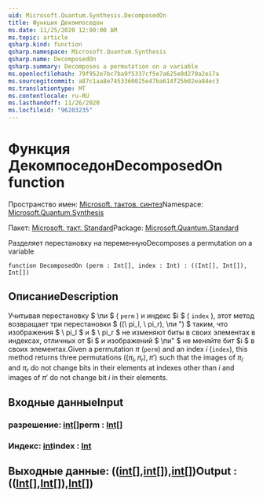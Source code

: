 ```yaml
---
uid: Microsoft.Quantum.Synthesis.DecomposedOn
title: Функция Декомпоседон
ms.date: 11/25/2020 12:00:00 AM
ms.topic: article
qsharp.kind: function
qsharp.namespace: Microsoft.Quantum.Synthesis
qsharp.name: DecomposedOn
qsharp.summary: Decomposes a permutation on a variable
ms.openlocfilehash: 79f952e7bc7ba9f5337cf5e7a625e0d270a2e17a
ms.sourcegitcommit: a87c1aa8e7453360025e47ba614f25b02ea84ec3
ms.translationtype: MT
ms.contentlocale: ru-RU
ms.lasthandoff: 11/26/2020
ms.locfileid: "96203235"
---
```

# <a name="decomposedon-function"></a><span data-ttu-id="399d0-102">Функция Декомпоседон</span><span class="sxs-lookup"><span data-stu-id="399d0-102">DecomposedOn function</span></span>

<span data-ttu-id="399d0-103">Пространство имен: [Microsoft. тактов. синтез](xref:Microsoft.Quantum.Synthesis)</span><span class="sxs-lookup"><span data-stu-id="399d0-103">Namespace: [Microsoft.Quantum.Synthesis](xref:Microsoft.Quantum.Synthesis)</span></span>

<span data-ttu-id="399d0-104">Пакет: [Microsoft. такт. Standard](https://nuget.org/packages/Microsoft.Quantum.Standard)</span><span class="sxs-lookup"><span data-stu-id="399d0-104">Package: [Microsoft.Quantum.Standard](https://nuget.org/packages/Microsoft.Quantum.Standard)</span></span>


<span data-ttu-id="399d0-105">Разделяет перестановку на переменную</span><span class="sxs-lookup"><span data-stu-id="399d0-105">Decomposes a permutation on a variable</span></span>

```qsharp
function DecomposedOn (perm : Int[], index : Int) : ((Int[], Int[]), Int[])
```


## <a name="description"></a><span data-ttu-id="399d0-106">Описание</span><span class="sxs-lookup"><span data-stu-id="399d0-106">Description</span></span>

<span data-ttu-id="399d0-107">Учитывая перестановку $ \пи $ ( `perm` ) и индекс $i $ ( `index` ), этот метод возвращает три перестановки $ ((\ pi_l, \ pi_r), \пи ") $ таким, что изображения $ \ pi_l $ и $ \ pi_r $ не изменяют биты в своих элементах в индексах, отличных от $i $ и изображений $ \пи" $ не меняйте бит $i $ в своих элементах.</span><span class="sxs-lookup"><span data-stu-id="399d0-107">Given a permutation $\pi$ (`perm`) and an index $i$ (`index`), this method returns three permutations $((\pi_l, \pi_r), \pi')$ such that the images of $\pi_l$ and $\pi_r$ do not change bits in their elements at indexes other than $i$ and images of $\pi'$ do not change bit $i$ in their elements.</span></span>

## <a name="input"></a><span data-ttu-id="399d0-108">Входные данные</span><span class="sxs-lookup"><span data-stu-id="399d0-108">Input</span></span>

### <a name="perm--int"></a><span data-ttu-id="399d0-109">разрешение: [int](xref:microsoft.quantum.lang-ref.int)[]</span><span class="sxs-lookup"><span data-stu-id="399d0-109">perm : [Int](xref:microsoft.quantum.lang-ref.int)[]</span></span>




### <a name="index--int"></a><span data-ttu-id="399d0-110">Индекс: [int](xref:microsoft.quantum.lang-ref.int)</span><span class="sxs-lookup"><span data-stu-id="399d0-110">index : [Int](xref:microsoft.quantum.lang-ref.int)</span></span>





## <a name="output--intintint"></a><span data-ttu-id="399d0-111">Выходные данные: (([int](xref:microsoft.quantum.lang-ref.int)[],[int](xref:microsoft.quantum.lang-ref.int)[]),[int](xref:microsoft.quantum.lang-ref.int)[])</span><span class="sxs-lookup"><span data-stu-id="399d0-111">Output : (([Int](xref:microsoft.quantum.lang-ref.int)[],[Int](xref:microsoft.quantum.lang-ref.int)[]),[Int](xref:microsoft.quantum.lang-ref.int)[])</span></span>

